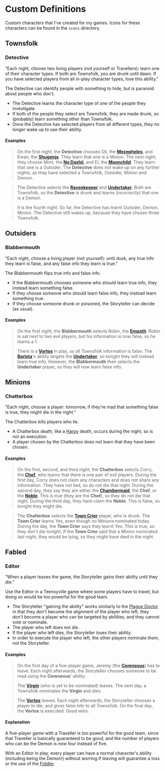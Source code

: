 # Custom Definitions

Custom characters that I've created for my games. Icons for these characters can be found in the `icons` directory.

## Townsfolk

### Detective

"Each night, choose two living players (not yourself or Travellers): learn one of their character types. If both are Townsfolk, you are drunk until dawn. If you have selected players from all in-play character types, lose this ability."

The Detective can identify people with something to hide, but is paranoid about people who don't.

- The Detective learns the character type of one of the people they investigate.
- If both of the people they select are Townsfolk, they are made drunk, so (probably) learn something other than Townsfolk.
- Once the Detective has selected players from all different types, they no longer wake up to use their ability.

#### Examples

> On the first night, the **Detective** chooses Oli, the [**Mezepheles**](https://wiki.bloodontheclocktower.com/Mezepheles),
> and Ewan, the [**Shugenja**](https://wiki.bloodontheclocktower.com/Shugenja). They learn that one is a Minion.
> The next night, they choose Mimi, the [**No Dashii**](https://wiki.bloodontheclocktower.com/No_Dashii),
> and El, the [**Moonchild**](https://wiki.bloodontheclocktower.com/Moonchild). They learn that one is a Outsider.
> The **Detective** does not wake up on any further nights, as they have selected a Townsfolk, Outsider, Minion and Demon.

> The Detective selects the [**Ravenkeeper**](https://wiki.bloodontheclocktower.com/Ravenkeeper) and
> [**Undertaker**](https://wiki.bloodontheclocktower.com/Undertaker). Both are Townsfolk, so the **Detective** is drunk
> and learns (incorrectly) that one is a Demon.

> It is the fourth night. So far, the Detective has learnt Outsider, Demon, Minion.
> The Detective still wakes up, because they have chosen three Townsfolk.

## Outsiders

### Blabbermouth

"Each night, choose a living player (not yourself): until dusk, any true info they learn is false, and any false info they learn is true."

The Blabbermouth flips true info and false info.

- If the Blabbermouth chooses someone who should learn true info, they instead learn something false.
- If they choose someone who should learn false info, they instead learn something true.
- If they choose someone drunk or poisoned, the Storyteller can decide (as usual).

#### Examples

> On the first night, the **Blabbermouth** selects Robin, the [**Empath**](https://wiki.bloodontheclocktower.com/Empath).
> Robin is sat next to two evil players, but his information is now false, so he learns a 1.

> There is a [**Vortox**](https://wiki.bloodontheclocktower.com/Vortox) in play, so all Townsfolk information is false.
> The [**Barista**](https://wiki.bloodontheclocktower.com/Barista)'s ability targets the [**Undertaker**](https://wiki.bloodontheclocktower.com/Undertaker), so tonight they will instead learn true info.
> However, the **Blabbermouth** then selects the **Undertaker** player, so they will now learn false info.

## Minions

### Chatterbox

"Each night, choose a player: tomorrow, if they're mad that something false is true, they might die in the night."

The Chatterbox kills players who lie.

- A Chatterbox death, like a [Harpy](https://wiki.bloodontheclocktower.com/Harpy) death, occurs during the night, so is not an execution.
- A player chosen by the Chatterbox does not learn that they have been chosen.

#### Examples

> On the first, second, and third night, the **Chatterbox** selects Corry, the [**Chef**](https://wiki.bloodontheclocktower.com/Chef), who learns that there is one pair of evil players.
> During the first day, Corry does not claim any characters and does not share any information. They have not lied, so do not die that night.
> During the second day, they say they are either the [**Chambermaid**](https://wiki.bloodontheclocktower.com/Chambermaid), the **Chef**, or the [**Noble**](https://wiki.bloodontheclocktower.com/Noble). This is true (they are the **Chef**), so they do not die that night.
> During the third day, they hard-claim the **Noble**. This is false, so tonight they might die.

> The **Chatterbox** selects the [**Town Crier**](https://wiki.bloodontheclocktower.com/Town_Crier) player, who is drunk.
> The **Town Crier** learns Yes, even though no Minions nominated today.
> During the day, the **Town Crier** says they learnt Yes. This is true, so they don't die tonight.
> If the **Town Crier** said that a Minion nominated last night, they would be lying, so they might have died in the night.

## Fabled

### Editor

"When a player leaves the game, the Storyteller gains their ability until they die."

Use the Editor in a Teensyville game where some players have to travel, but doing so would be too powerful for the good team.

- The Storyteller "gaining the ability" works similarly to the [Plague Doctor](https://wiki.bloodontheclocktower.com/Plague_Doctor)
  in that they don't become the alignment of the player who left, they don't become a player who can be
  targeted by abilities, and they cannot vote or nominate.
- The player who left does not die.
- If the player who left dies, the Storyteller loses their ability.
- In order to execute the player who left, the other players nominate _them_, not the Storyteller.

#### Examples

> On the first day of a five-player game, Jeremy (the [**Cerenovus**](https://wiki.bloodontheclocktower.com/Cerenovus)) has to leave. Each night afterwards,
> the Storyteller chooses someone to be mad using the **Cerenovus**' ability.

> The [**Virgin**](https://wiki.bloodontheclocktower.com/Virgin) (who is yet to be nominated) leaves. The next day, a Townsfolk nominates
> the **Virgin** and dies.

> The [**Vortox**](https://wiki.bloodontheclocktower.com/Vortox) leaves. Each night afterwards, the Storyteller chooses a player to die, and gives
> false info to all Townsfolk. On the final day, the **Vortox** is executed. Good wins.

#### Explanation

A five-player game with a Traveller is too powerful for the good team, since that Traveller is
basically guaranteed to be good, and the number of players who can be the Demon is now four instead of five.

With an Editor in play, every player can have a normal character's ability (including being the Demon!)
without worring if leaving will guarantee a loss or the use of the [Fiddler](https://wiki.bloodontheclocktower.com/Fiddler).
